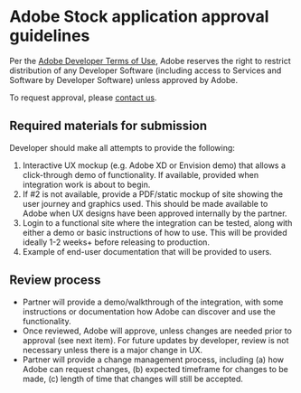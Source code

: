 # Adobe Stock application approval guidelines

Per the [Adobe Developer Terms of Use](http://www.adobe.com/go/developer-terms), Adobe reserves the right to restrict distribution of any Developer Software (including access to Services and Software by Developer Software) unless approved by Adobe.

To request approval, please [contact us](mailto:Grp-AdobeStockPartnerships@adobe.com?subject=%5BAdobe%20I%2FO%5D%20Stock%20application%20approval%20request). 

## Required materials for submission
Developer should make all attempts to provide the following:

1.  Interactive UX mockup (e.g. Adobe XD or Envision demo) that allows a click-through demo of functionality. If available, provided when integration work is about to begin.
2.  If #2 is not available, provide a PDF/static mockup of site showing the user journey and graphics used. This should be made available to Adobe when UX designs have been approved internally by the partner.
3.  Login to a functional site where the integration can be tested, along with either a demo or basic instructions of how to use. This will be provided ideally 1-2 weeks+ before releasing to production.
4.  Example of end-user documentation that will be provided to users.

## Review process

+ Partner will provide a demo/walkthrough of the integration, with some instructions or documentation how Adobe can discover and use the functionality.
+ Once reviewed, Adobe will approve, unless changes are needed prior to approval (see next item). For future updates by developer, review is not necessary unless there is a major change in UX. 
+ Partner will provide a change management process, including (a) how Adobe can request changes, (b) expected timeframe for changes to be made, (c) length of time that changes will still be accepted.


